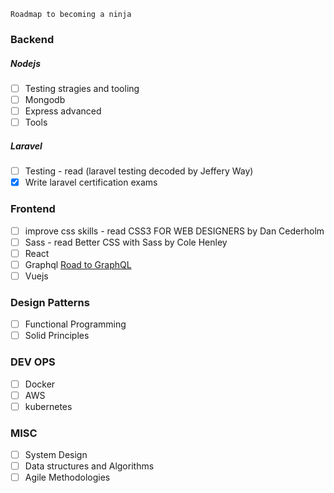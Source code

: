 ```
Roadmap to becoming a ninja
```
### Backend

##### Nodejs
 - [ ] Testing stragies and tooling
 - [ ] Mongodb
 - [ ] Express advanced 
 - [ ] Tools 
 
##### Laravel
 - [ ] Testing - read (laravel testing decoded by Jeffery Way)
 - [x] Write laravel certification exams
 
### Frontend
 - [ ] improve css skills - read CSS3 FOR WEB DESIGNERS by Dan Cederholm
 - [ ] Sass - read Better CSS with Sass by Cole Henley
 - [ ] React 
 - [ ] Graphql [Road to GraphQL](https://roadtoreact.com/course-details?courseId=THE_ROAD_TO_GRAPHQL)
 - [ ] Vuejs

### Design Patterns
 - [ ] Functional Programming
 - [ ] Solid Principles

### DEV OPS
- [ ] Docker
- [ ] AWS
- [ ] kubernetes

### MISC
- [ ] System Design
- [ ] Data structures and Algorithms
- [ ] Agile Methodologies
